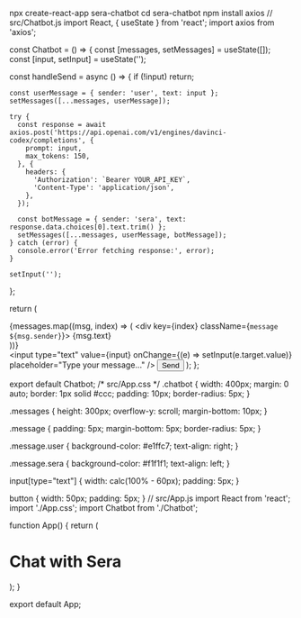 npx create-react-app sera-chatbot
cd sera-chatbot
npm install axios
// src/Chatbot.js
import React, { useState } from 'react';
import axios from 'axios';

const Chatbot = () => {
  const [messages, setMessages] = useState([]);
  const [input, setInput] = useState('');

  const handleSend = async () => {
    if (!input) return;

    const userMessage = { sender: 'user', text: input };
    setMessages([...messages, userMessage]);

    try {
      const response = await axios.post('https://api.openai.com/v1/engines/davinci-codex/completions', {
        prompt: input,
        max_tokens: 150,
      }, {
        headers: {
          'Authorization': `Bearer YOUR_API_KEY`,
          'Content-Type': 'application/json',
        },
      });

      const botMessage = { sender: 'sera', text: response.data.choices[0].text.trim() };
      setMessages([...messages, userMessage, botMessage]);
    } catch (error) {
      console.error('Error fetching response:', error);
    }

    setInput('');
  };

  return (
    <div className="chatbot">
      <div className="messages">
        {messages.map((msg, index) => (
          <div key={index} className={`message ${msg.sender}`}>
            {msg.text}
          </div>
        ))}
      </div>
      <input
        type="text"
        value={input}
        onChange={(e) => setInput(e.target.value)}
        placeholder="Type your message..."
      />
      <button onClick={handleSend}>Send</button>
    </div>
  );
};

export default Chatbot;
/* src/App.css */
.chatbot {
  width: 400px;
  margin: 0 auto;
  border: 1px solid #ccc;
  padding: 10px;
  border-radius: 5px;
}

.messages {
  height: 300px;
  overflow-y: scroll;
  margin-bottom: 10px;
}

.message {
  padding: 5px;
  margin-bottom: 5px;
  border-radius: 5px;
}

.message.user {
  background-color: #e1ffc7;
  text-align: right;
}

.message.sera {
  background-color: #f1f1f1;
  text-align: left;
}

input[type="text"] {
  width: calc(100% - 60px);
  padding: 5px;
}

button {
  width: 50px;
  padding: 5px;
}
// src/App.js
import React from 'react';
import './App.css';
import Chatbot from './Chatbot';

function App() {
  return (
    <div className="App">
      <h1>Chat with Sera</h1>
      <Chatbot />
    </div>
  );
}

export default App;
